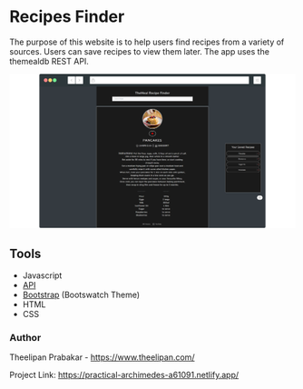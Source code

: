 # Recipes Finder

The purpose of this website is to help users find recipes from a variety of sources. Users can save recipes to view them later.
The app uses the themealdb REST API.

<img src="https://raw.githubusercontent.com/Deelip7/RecipesFinder/master/Images/recipeFinder.png" alt="screenshot of the website" width="800"/>

## Tools

- Javascript
- [API](https://www.themealdb.com/api.php)
- [Bootstrap](https://bootswatch.com/) (Bootswatch Theme)
- HTML
- CSS

### Author

Theelipan Prabakar - https://www.theelipan.com/

Project Link: https://practical-archimedes-a61091.netlify.app/

